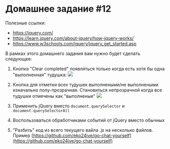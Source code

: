 # Домашнее задание #12

Полезные ссылки:

 - https://jquery.com/
 - https://learn.jquery.com/about-jquery/how-jquery-works/
 - https://www.w3schools.com/jquery/jquery_get_started.asp

В рамках этого домашнего задания вам нужно будет сделать следующее:

1) Кнопка "Clear completed" появляться только когда есть хотя бы одна "выполненная" тудушка:
![](http://i.imgur.com/MpCvops.gif)

2) Кнопка для отметки всех тудушек выполнеными/не выполнеными изначально полу-прозрачная. Становиться непрозрачной когда все тудушки отмечены как "выполненые"
![](http://i.imgur.com/koRYX6Q.gif)

3) Применить jQuery вместо `document.querySelector` и `document.querySelectorAll`

4) Воспользоваться обработчиками событий от jQuery вместо обычных

5) "Разбить" код из всего текущего вайла .js на несколько файлов.
Пример [https://github.com/eko24ive/go-chat-yourself](https://github.com/eko24ive/go-chat-yourself)